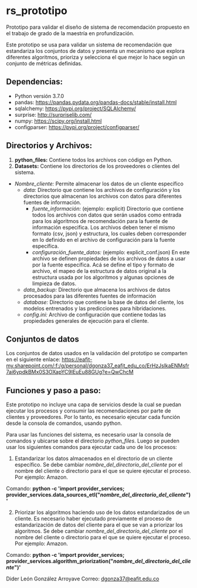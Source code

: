 # rs_prototipo
Prototipo para validar el diseño de sistema de recomendación propuesto en el trabajo de grado de la maestría en profundización.

Este prototipo se usa para validar un sistema de recomendación que estandariza los conjuntos de datos y presenta un mecanismo que explora diferentes algoritmos, prioriza y selecciona el que mejor lo hace según un conjunto de métricas definidas.

## Dependencias:
 - Python versión 3.7.0
 - pandas: https://pandas.pydata.org/pandas-docs/stable/install.html
 - sqlalchemy: https://pypi.org/project/SQLAlchemy/
 - surprise: http://surpriselib.com/
 - numpy: https://scipy.org/install.html
 - configparser: https://pypi.org/project/configparser/
 
## Directorios y Archivos:
1. **python_files:** Contiene todos los archivos con código en Python.
2. **Datasets:** Contiene los directorios de los proveedores o clientes del sistema.
  - *Nombre_cliente:* Permite almacenar los datos de un cliente específico
      - *data:* Directorio que contiene los archivos de configuración y los directorios que almacenan los archivos con datos para diferentes fuentes de información.
        - *fuente_información:* (ejemplo: explicit) Directorio que contiene todos los archivos con datos que serán usados como entrada para los algoritmos de recomendación para la fuente de información especifica. Los archivos deben tener el mismo formato (csv, json) y estructura, los cuales deben corresponder en lo definido en el archivo de configuración para la fuente específica.
        - *configuración_fuente_datos:* (ejemplo: explicit_conf.json) En este archivo se definen propiedades de los archivos de datos a usar por la fuente específica. Acá se define el tipo y formato de archivo, el mapeo de la estructura de datos original a la estructura usada por los algoritmos y algunas opciones de limpieza de datos. 
      - *data_backup:* Directorio que almacena los archivos de datos procesados para las diferentes fuentes de información
      - *database:* Directorio que contiene la base de datos del cliente, los modelos entrenados y las predicciones para hibridaciones.
      - *config.ini:* Archivo de configuración que contiene todas las propiedades generales de ejecución para el cliente.

## Conjuntos de datos
Los conjuntos de datos usados en la validación del prototipo se comparten en el siguiente enlace: https://eafit-my.sharepoint.com/:f:/g/personal/dgonza37_eafit_edu_co/ErHzJslkaENMsfr7ai6ypdkBMx0S3OXapYC9lEuEu88GUg?e=QwChcM


## Funciones y paso a paso:

Este prototipo no incluye una capa de servicios desde la cual se puedan ejecutar los procesos y consumir las recomendaciones por parte de clientes y proveedores. Por lo tanto, es necesario ejecutar cada función desde la consola de comandos, usando python.

Para usar las funciones del sistema, es necesario usar la consola de comandos y ubicarse sobre el directorio *python_files*. Luego se pueden usar los siguientes comandos para ejecutar cada uno de los procesos:

1. Estandarizar los datos almacenados en el directorio de un cliente específico. Se debe cambiar *nombre_del_directorio_del_cliente* por el nombre del cliente o directorio para el que se quiere ejecutar el proceso. Por ejemplo: Amazon.

Comando: **python -c 'import provider_services; provider_services.data_sources_etl("*nombre_del_directorio_del_cliente*")'**

2. Priorizar los algoritmos haciendo uso de los datos estandarizados de un cliente. Es necesario haber ejecutado previamente el proceso de estandarización de datos del cliente para el que se van a priorizar los algoritmos. Se debe cambiar *nombre_del_directorio_del_cliente* por el nombre del cliente o directorio para el que se quiere ejecutar el proceso. Por ejemplo: Amazon.

Comando: **python -c 'import provider_services; provider_services.algorithm_priorization("*nombre_del_directorio_del_cliente*")'**



Dider León González Arroyave
Correo: dgonza37@eafit.edu.co
